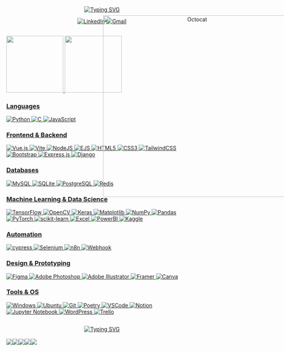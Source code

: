 ## 

<div style="position: relative; text-align: center;">
<div align="center">
  <!-- Texto central -->
  <a href="https://git.io/typing-svg">
    <img src="https://readme-typing-svg.demolab.com?font=Fira+Code&weight=600&size=26&duration=4000&pause=1000&color=FF0C8C&center=true&width=435&lines=Hi%2C+Welcome+to+my+Github!!;I'm+Gabriela+Zerbone." alt="Typing SVG" />
  </a>

[![LinkedIn](https://img.shields.io/badge/linkedin-a8105f?style=for-the-badge&logo=linkedin&logoColor=white&link=https://www.linkedin.com/in/gabrielazerbone/)](https://www.linkedin.com/in/gabrielazerbone/)
[![Gmail](https://img.shields.io/badge/Gmail-a8105f?style=for-the-badge&logo=gmail&logoColor=white&link=mailto:gzerbonemb@gmail.com)](mailto:gzerbonemb@gmail.com)
</div>
  <!-- Octocat no canto direito -->
  <img align="right" src="https://github.com/dhilipsiva/octodex/blob/master/png/poptocat_v2.png?raw=true" 
       alt="Octocat" 
       width="480" 
       style="position: absolute; top: 50%; padding-left: 0 transform: translateY(-50%);">
</div>


##

  <a href="https://github.com/gzerbone">
  <img height="150em" src="https://github-readme-stats.vercel.app/api?username=gzerbone&show_icons=true&theme=omni&show_icons=true&hide_border=true"/>
    
  <img height="150em"  src="https://github-readme-stats.vercel.app/api/top-langs/?username=gzerbone&layout=compact&langs_count=7&theme=omni&show_icons=true&hide_border=true"/>


### **Languages** 
![Python](https://img.shields.io/badge/python-a8105f?style=for-the-badge&logo=python&logoColor=white)
![C](https://img.shields.io/badge/C-a8105f?style=for-the-badge&logo=c&logoColor=white)
![JavaScript](https://img.shields.io/badge/JavaScript-a8105f?style=for-the-badge&logo=javascript&logoColor=white)

### **Frontend & Backend**  
![Vue.js](https://img.shields.io/badge/vuejs-a8105f.svg?style=for-the-badge&logo=vuedotjs&logoColor=white)
![Vite](https://img.shields.io/badge/vite-a8105f.svg?style=for-the-badge&logo=vite&logoColor=white)
![NodeJS](https://img.shields.io/badge/node.js-a8105f?style=for-the-badge&logo=node.js&logoColor=white)
![EJS](https://img.shields.io/badge/EJS-a8105f.svg?style=for-the-badge&logo=ejs&logoColor=white)
![HTML5](https://img.shields.io/badge/HTML5-a8105f?style=for-the-badge&logo=html5&logoColor=white)
![CSS3](https://img.shields.io/badge/CSS3-a8105f?style=for-the-badge&logo=css3&logoColor=white)
![TailwindCSS](https://img.shields.io/badge/tailwindcss-a8105f?style=for-the-badge&logo=tailwind-css&logoColor=white)
![Bootstrap](https://img.shields.io/badge/bootstrap-a8105f?style=for-the-badge&logo=bootstrap&logoColor=white)
![Express.js](https://img.shields.io/badge/express.js-a8105f?style=for-the-badge&logo=express&logoColor=white)
![Django](https://img.shields.io/badge/django-a8105f.svg?style=for-the-badge&logo=django&logoColor=white)

### **Databases**  

![MySQL](https://img.shields.io/badge/MySQL-a8105f?style=for-the-badge&logo=mysql&logoColor=white)
![SQLite](https://img.shields.io/badge/SQLite-a8105f?style=for-the-badge&logo=sqlite&logoColor=white)
![PostgreSQL](https://img.shields.io/badge/PostgreSQL-a8105f?style=for-the-badge&logo=postgresql&logoColor=white)
![Redis](https://img.shields.io/badge/redis-a8105f?style=for-the-badge&logo=redis&logoColor=white)

<!-- ![Docker](https://img.shields.io/badge/Docker-a8105f?style=for-the-badge&logo=docker&logoColor=white) -->

### **Machine Learning & Data Science**
![TensorFlow](https://img.shields.io/badge/TensorFlow-a8105f?style=for-the-badge&logo=tensorflow&logoColor=white)
![OpenCV](https://img.shields.io/badge/opencv-a8105f?style=for-the-badge&logo=opencv&logoColor=white)
![Keras](https://img.shields.io/badge/Keras-a8105f.svg?style=for-the-badge&logo=Keras&logoColor=white)
![Matplotlib](https://img.shields.io/badge/Matplotlib-a8105f.svg?style=for-the-badge&logo=Matplotlib&logoColor=white)
![NumPy](https://img.shields.io/badge/numpy-a8105f.svg?style=for-the-badge&logo=numpy&logoColor=white)
![Pandas](https://img.shields.io/badge/pandas-a8105f.svg?style=for-the-badge&logo=pandas&logoColor=white)
![PyTorch](https://img.shields.io/badge/PyTorch-a8105f.svg?style=for-the-badge&logo=PyTorch&logoColor=white)
![scikit-learn](https://img.shields.io/badge/scikit--learn-a8105f.svg?style=for-the-badge&logo=scikit-learn&logoColor=white)
![Excel](https://img.shields.io/badge/excel-a8105f?style=for-the-badge&logo=Excel&logoColor=white)
![PowerBI](https://img.shields.io/badge/power_bi-a8105f?style=for-the-badge&logo=powerbi&logoColor=white)
![Kaggle](https://img.shields.io/badge/Kaggle-a8105f?style=for-the-badge&logo=kaggle&logoColor=white)

### **Automation**
![cypress](https://img.shields.io/badge/-cypress-a8105f?style=for-the-badge&logo=cypress&logoColor=white)
![Selenium](https://img.shields.io/badge/-selenium-a8105f?style=for-the-badge&logo=selenium&logoColor=white)
![n8n](https://img.shields.io/badge/-n8n-a8105f?style=for-the-badge&logo=n8n&logoColor=white)
![Webhook](https://img.shields.io/badge/-webhook-a8105f?style=for-the-badge&logo=Webhook&logoColor=white)

### **Design & Prototyping**
![Figma](https://img.shields.io/badge/Figma-a8105f?style=for-the-badge&logo=figma&logoColor=white)
![Adobe Photoshop](https://img.shields.io/badge/Adobe%20Photoshop-a8105f?style=for-the-badge&logo=adobe%20photoshop&logoColor=white)
![Adobe Illustrator](https://img.shields.io/badge/adobe%20illustrator-a8105f?style=for-the-badge&logo=adobe%20illustrator&logoColor=white)
![Framer](https://img.shields.io/badge/Framer-a8105f?style=for-the-badge&logo=framer&logoColor=white)
![Canva](https://img.shields.io/badge/Canva-a8105f?style=for-the-badge&logo=Canva&logoColor=white)

### **Tools & OS**  
![Windows](https://img.shields.io/badge/Windows-a8105f?style=for-the-badge&logo=windows&logoColor=white)
![Ubuntu](https://img.shields.io/badge/Ubuntu-a8105f?style=for-the-badge&logo=ubuntu&logoColor=white)
![Git](https://img.shields.io/badge/GIT-a8105f?style=for-the-badge&logo=git&logoColor=white)
![Poetry](https://img.shields.io/badge/Poetry-a8105f?style=for-the-badge&logo=poetry&logoColor=white)
![VSCode](https://img.shields.io/badge/Vscode-a8105f?style=for-the-badge&logo=visual-studio-code&logoColor=white)
![Notion](https://img.shields.io/badge/Notion-a8105f?style=for-the-badge&logo=notion&logoColor=white)
![Jupyter Notebook](https://img.shields.io/badge/jupyter-a8105f.svg?style=for-the-badge&logo=jupyter&logoColor=white)
![WordPress](https://img.shields.io/badge/WordPress-a8105f?style=for-the-badge&logo=wordpress&logoColor=white)
![Trello](https://img.shields.io/badge/Trello-a8105f.svg?style=for-the-badge&logo=Trello&logoColor=white)


 ##
 
<div align="center">
  <a href="https://git.io/typing-svg"><img src="https://readme-typing-svg.demolab.com?font=Fira+Code&weight=500&size=26&pause=1000&color=FF0C8C&center=true&vCenter=true&multiline=true&random=false&width=435&lines=Main+Projects" alt="Typing SVG" /></a>
</div></br>

<div style="display: flex; flex-wrap: wrap;" align="center"> 
  <a href="https://github.com/gzerbone/predicao-banking-churn">
    <img src="https://github-readme-stats.vercel.app/api/pin/?username=gzerbone&repo=predicao-banking-churn&theme=omni&show_icons=true&hide_border=true">
  </a>  
  
   <a href="https://github.com/gzerbone/predicao-gorjeta/blob/master/notebooks/01-exploratory_data_analysis.ipynb">
    <img src="https://github-readme-stats.vercel.app/api/pin/?username=gzerbone&repo=predicao-gorjeta&theme=omni&show_icons=true&hide_border=true">
  </a>  
  
   <a href="https://github.com/gzerbone/CNN_Segmentacao_de_Retina">
    <img src="https://github-readme-stats.vercel.app/api/pin/?username=gzerbone&repo=CNN_Segmentacao_de_Retina&theme=omni&show_icons=true&hide_border=true">
  </a>  
  
  <a href="https://github.com/gzerbone/PythonTamagotchi">
    <img src="https://github-readme-stats.vercel.app/api/pin/?username=gzerbone&repo=PythonTamagotchi&theme=omni&show_icons=true&hide_border=true">
  </a>
  
   <a href="https://github.com/gzerbone/Image_To_Ascii_art">
    <img src="https://github-readme-stats.vercel.app/api/pin/?username=gzerbone&repo=Image_To_Ascii_art&theme=omni&show_icons=true&hide_border=true">
  </a>  </div>


 </div>

